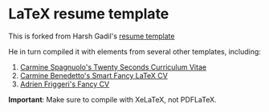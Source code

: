 # LaTeX resume template

This is forked from Harsh Gadil's [resume template](https://github.com/opensorceror/Data-Engineer-Resume-LaTeX)

He in turn compiled it with elements from several other templates, including:

1. [Carmine Spagnuolo's Twenty Seconds Curriculum Vitae](https://github.com/spagnuolocarmine/TwentySecondsCurriculumVitae-LaTex)
2. [Carmine Benedetto's Smart Fancy LaTeX CV](https://github.com/neoben/smart-fancy-latex-cv)
3. [Adrien Friggeri's Fancy CV](https://www.sharelatex.com/templates/52fb8c1f33621a613683ecad)

 **Important**: Make sure to compile with XeLaTeX, not PDFLaTeX.






